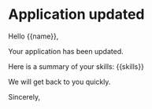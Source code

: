 # Application updated

Hello {{name}},

Your application has been updated. 

Here is a summary of your skills: {{skills}}

We will get back to you quickly.

Sincerely,
